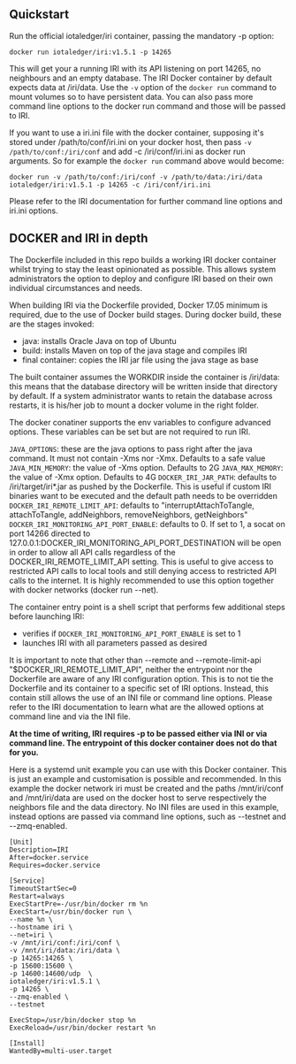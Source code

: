## Quickstart

Run the official iotaledger/iri container, passing the mandatory -p option:

```docker run iotaledger/iri:v1.5.1 -p 14265```

This will get your a running IRI with its API listening on port 14265, no neighbours and an empty database. The IRI Docker container by default expects data at /iri/data. Use the `-v` option of the `docker run` command to mount volumes so to have persistent data. You can also pass more command line options to the docker run command and those will be passed to IRI.

If you want to use a iri.ini file with the docker container, supposing it's stored under /path/to/conf/iri.ini on your docker host, then pass `-v /path/to/conf:/iri/conf` and add -c /iri/conf/iri.ini as docker run arguments. So for example the `docker run` command above would become:

```docker run -v /path/to/conf:/iri/conf -v /path/to/data:/iri/data iotaledger/iri:v1.5.1 -p 14265 -c /iri/conf/iri.ini```

Please refer to the IRI documentation for further command line options and iri.ini options.

## DOCKER and IRI in depth

The Dockerfile included in this repo builds a working IRI docker container whilst trying to stay the least opinionated as possible. This allows system administrators the option to deploy and configure IRI based on their own individual circumstances and needs.

When building IRI via the Dockerfile provided, Docker 17.05 minimum is required, due to the use of Docker build stages. During docker build, these are the stages invoked:
- java: installs Oracle Java on top of Ubuntu
- build: installs Maven on top of the java stage and compiles IRI
- final container: copies the IRI jar file using the java stage as base

The built container assumes the WORKDIR inside the container is /iri/data: this means that the database directory will be written inside that directory by default. If a system administrator wants to retain the database across restarts, it is his/her job to mount a docker volume in the right folder.

The docker conatiner supports the env variables to configure advanced options. These variables can be set but are not required to run IRI.

`JAVA_OPTIONS`: these are the java options to pass right after the java command. It must not contain -Xms nor -Xmx. Defaults to a safe value
`JAVA_MIN_MEMORY`: the value of -Xms option. Defaults to 2G
`JAVA_MAX_MEMORY`: the value of -Xmx option. Defaults to 4G
`DOCKER_IRI_JAR_PATH`: defaults to /iri/target/iri*.jar as pushed by the Dockerfile. This is useful if custom IRI binaries want to be executed and the default path needs to be overridden
`DOCKER_IRI_REMOTE_LIMIT_API`: defaults to "interruptAttachToTangle, attachToTangle, addNeighbors, removeNeighbors, getNeighbors"
`DOCKER_IRI_MONITORING_API_PORT_ENABLE`: defaults to 0. If set to 1, a socat on port 14266 directed to 127.0.0.1:DOCKER_IRI_MONITORING_API_PORT_DESTINATION  will be open in order to allow all API calls regardless of the DOCKER_IRI_REMOTE_LIMIT_API setting. This is useful to give access to restricted API calls to local tools and still denying access to restricted API calls to the internet. It is highly recommended to use this option together with docker networks (docker run --net).

The container entry point is a shell script that performs few additional steps before launching IRI:
- verifies if `DOCKER_IRI_MONITORING_API_PORT_ENABLE` is set to 1
- launches IRI with all parameters passed as desired

It is important to note that other than --remote and --remote-limit-api "$DOCKER_IRI_REMOTE_LIMIT_API", neither the entrypoint nor the Dockerfile are aware of any IRI configuration option. This is to not tie the Dockerfile and its container to a specific set of IRI options. Instead, this contain still allows the use of an INI file or command line options. Please refer to the IRI documentation to learn what are the allowed options at command line and via the INI file.

**At the time of writing, IRI requires -p to be passed either via INI or via command line. The entrypoint of this docker container does not do that for you.**

Here is a systemd unit example you can use with this Docker container. This is just an example and customisation is possible and recommended. In this example the docker network iri must be created and the paths /mnt/iri/conf and /mnt/iri/data are used on the docker host to serve respectively the neighbors file and the data directory. No INI files are used in this example, instead options are passed via command line options, such as --testnet and --zmq-enabled.

```
[Unit]
Description=IRI
After=docker.service
Requires=docker.service

[Service]
TimeoutStartSec=0
Restart=always
ExecStartPre=-/usr/bin/docker rm %n
ExecStart=/usr/bin/docker run \
--name %n \
--hostname iri \
--net=iri \
-v /mnt/iri/conf:/iri/conf \
-v /mnt/iri/data:/iri/data \
-p 14265:14265 \
-p 15600:15600 \
-p 14600:14600/udp  \
iotaledger/iri:v1.5.1 \
-p 14265 \
--zmq-enabled \
--testnet

ExecStop=/usr/bin/docker stop %n
ExecReload=/usr/bin/docker restart %n

[Install]
WantedBy=multi-user.target
```
